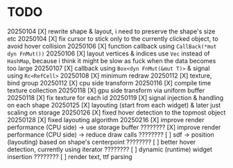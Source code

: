 # TODO
20250104    [X] rewrite shape & layout, i need to preserve the shape's size etc
20250104    [X] fix cursor to stick only to the currently clicked object, to avoid hover collision
20250106    [X] function callback using `CallBack(*mut dyn FnMut())`
20250106    [X] layout vertices & indices use `Vec` instead of `HashMap`, because i think it might be slow as fuck when the data becomes too large
20250107    [X] callback using `Box<dyn FnMut(&mut T)>` & signal using `Rc<RefCell>`
20250108    [X] minimum redraw
20250112    [X] texture, bind group
20250112    [X] cpu side transform
20250116    [X] compile time texture collection
20250118    [X] gpu side transform via uniform buffer
20250118    [X] fix texture for each id
20250119    [X] signal injection & handling on each shape
20250125    [X] layouting (start from each widget) & later just scaling on storage
20250126    [X] fixed hover detection to the topmost object
20250128    [X] fixed layouting algorithm
20250216    [X] improve render performance (CPU side) -> use storage buffer
????????    [X] improve render performance (CPU side) -> reduce draw calls
????????    [ ] sdf -> position (layouting) based on shape's centerpoint
????????    [ ] better hover detection, currently using iterator
????????    [ ] dynamic (runtime) widget insertion
????????    [ ] render text, ttf parsing
